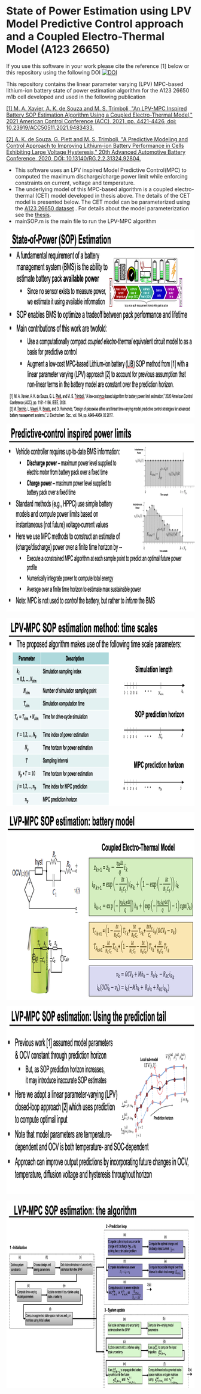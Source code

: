 # State of Power Estimation using LPV Model Predictive Control approach and a Coupled Electro-Thermal Model (A123 26650)

If you use this software in your work please cite the reference [1] below or this repository using the following DOI
<a href="https://zenodo.org/badge/latestdoi/409797545"><img src="https://zenodo.org/badge/409797545.svg" alt="DOI"></a>

This repository contains the linear parameter varying (LPV) MPC-based lithium-ion battery state of power estimation algorithm for the A123 26650 m1b cell developed and used in the following publication

 <a href="https://ieeexplore.ieee.org/document/9483433">[1] M. A. Xavier, A. K. de Souza and M. S. Trimboli, "An LPV-MPC Inspired Battery SOP Estimation Algorithm Using a Coupled Electro-Thermal Model," 2021 American Control Conference (ACC), 2021, pp. 4421-4426, doi: 10.23919/ACC50511.2021.9483433.</a>

 <a href="https://www.researchgate.net/publication/345630376_A_Predictive_Modeling_and_Control_Approach_to_Improving_Lithium-ion_Battery_Performance_in_Cells_Exhibiting_Large_Voltage_Hysteresis?channel=doi&linkId=5fa96cbc458515157bf7485d&showFulltext=true">[2] A. K. de Souza, G. Plett and M. S. Trimboli, "A Predictive Modeling and Control Approach to Improving Lithium-ion Battery Performance in Cells Exhibiting Large Voltage Hysteresis," 20th Advanced Automotive Battery Conference, 2020, DOI: 10.13140/RG.2.2.31324.92804.</a>

- This software uses an LPV inspired Model Predictive Control(MPC) to computed the maximum discharge/charge power limit while enforcing constraints on current, voltage and temperature. 
- The underlying model of this MPC-based algorithm is a coupled electro-thermal (CET) model developed in thesis above. The details of the CET model is presented below. The CET model can be parameterized using the <a href="https://data.mendeley.com/datasets/p8kf893yv3/1">A123 26650 dataset</a> . For details about the model parameterization see the <a href="https://mountainscholar.org/handle/10976/167269">thesis</a>.<br/>
- mainSOP.m is the main file to run the LPV-MPC algorithm


<p align="center">
 <a href="https://github.com/aloisiohks/A123_26650_StateOfPowerEstimation_LPV_MPC/blob/main/slides/Snip1.png"><img src="https://github.com/aloisiohks/A123_26650_StateOfPowerEstimation_LPV_MPC/blob/main/slides/Snip1.png" width="900" height="500"/></a>
</p>

<p align="center">
 <a href="https://github.com/aloisiohks/A123_26650_StateOfPowerEstimation_LPV_MPC/blob/main/slides/Snip2.png"><img src="https://github.com/aloisiohks/A123_26650_StateOfPowerEstimation_LPV_MPC/blob/main/slides/Snip2.png" width="900" height="500"/></a>
</p>

<p align="center">
 <a href="https://github.com/aloisiohks/A123_26650_StateOfPowerEstimation_LPV_MPC/blob/main/slides/Snip3.png"><img src="https://github.com/aloisiohks/A123_26650_StateOfPowerEstimation_LPV_MPC/blob/main/slides/Snip3.png" width="900" height="500"/></a>
</p>

<p align="center">
 <a href="https://github.com/aloisiohks/A123_26650_StateOfPowerEstimation_LPV_MPC/blob/main/slides/Snip4.png"><img src="https://github.com/aloisiohks/A123_26650_StateOfPowerEstimation_LPV_MPC/blob/main/slides/Snip4.png" width="900" height="500"/></a>
</p>

<p align="center">
 <a href="https://github.com/aloisiohks/A123_26650_StateOfPowerEstimation_LPV_MPC/blob/main/slides/Snip5.png"><img src="https://github.com/aloisiohks/A123_26650_StateOfPowerEstimation_LPV_MPC/blob/main/slides/Snip5.png" width="900" height="500"/></a>
</p>

<p align="center">
 <a href="https://github.com/aloisiohks/A123_26650_StateOfPowerEstimation_LPV_MPC/blob/main/slides/Snip6.png"><img src="https://github.com/aloisiohks/A123_26650_StateOfPowerEstimation_LPV_MPC/blob/main/slides/Snip6.png" width="900" height="500"/></a>
</p>


